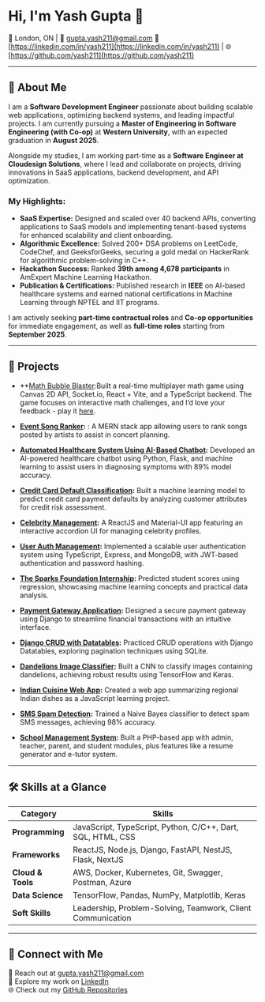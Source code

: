 # Hi, I'm Yash Gupta 👋  

📍 London, ON | 📧 [gupta.yash211@gmail.com](mailto:gupta.yash211@gmail.com) 🔗 [https://linkedin.com/in/yash211](https://linkedin.com/in/yash211) | 🌐 [https://github.com/yash211](https://github.com/yash211)  

---

## 🌟 About Me  

I am a **Software Development Engineer** passionate about building scalable web applications, optimizing backend systems, and leading impactful projects. I am currently pursuing a **Master of Engineering in Software Engineering (with Co-op)** at **Western University**, with an expected graduation in **August 2025**.  

Alongside my studies, I am working part-time as a **Software Engineer at Cloudesign Solutions**, where I lead and collaborate on projects, driving innovations in SaaS applications, backend development, and API optimization.  

### My Highlights:  
- **SaaS Expertise:** Designed and scaled over 40 backend APIs, converting applications to SaaS models and implementing tenant-based systems for enhanced scalability and client onboarding. 
- **Algorithmic Excellence:** Solved 200+ DSA problems on LeetCode, CodeChef, and GeeksforGeeks, securing a gold medal on HackerRank for algorithmic problem-solving in C++.  
- **Hackathon Success:** Ranked **39th among 4,678 participants** in AmExpert Machine Learning Hackathon.  
- **Publication & Certifications:** Published research in **IEEE** on AI-based healthcare systems and earned national certifications in Machine Learning through NPTEL and IIT programs.  

I am actively seeking **part-time contractual roles** and **Co-op opportunities** for immediate engagement, as well as **full-time roles** starting from **September 2025**.  

---

## 🚀 Projects  
- **[Math Bubble Blaster](https://github.com/yash211/math-game):Built a real-time multiplayer math game using Canvas 2D API, Socket.io, React + Vite, and a TypeScript backend. The game focuses on interactive math challenges, and I’d love your feedback - play it [here](https://math-game-ivory.vercel.app/).

- **[Event Song Ranker](https://github.com/yash211/eventSongRanker-fe):** : A MERN stack app allowing users to rank songs posted by artists to assist in concert planning.  

- **[Automated Healthcare System Using AI-Based Chatbot](https://github.com/yash211/Automated-healthcare-system-using-AI-based-Chatbot):** Developed an AI-powered healthcare chatbot using Python, Flask, and machine learning to assist users in diagnosing symptoms with 89% model accuracy.  

- **[Credit Card Default Classification](https://github.com/yash211/Credit_Card_Default_Classification):** Built a machine learning model to predict credit card payment defaults by analyzing customer attributes for credit risk assessment.  

- **[Celebrity Management](https://github.com/yash211/Celebrity-Management):** A ReactJS and Material-UI app featuring an interactive accordion UI for managing celebrity profiles.  

- **[User Auth Management](https://github.com/yash211/user-auth-management):** Implemented a scalable user authentication system using TypeScript, Express, and MongoDB, with JWT-based authentication and password hashing.  


- **[The Sparks Foundation Internship](https://github.com/yash211/The-Sparks-Foundation-Internship):** Predicted student scores using regression, showcasing machine learning concepts and practical data analysis.  

- **[Payment Gateway Application](https://github.com/yash211/PaymentGateway):** Designed a secure payment gateway using Django to streamline financial transactions with an intuitive interface.  

- **[Django CRUD with Datatables](https://github.com/yash211/Django-CRUD-Datatables):** Practiced CRUD operations with Django Datatables, exploring pagination techniques using SQLite.  

- **[Dandelions Image Classifier](https://github.com/yash211/Dandelions_Image_Classifier):** Built a CNN to classify images containing dandelions, achieving robust results using TensorFlow and Keras.  

- **[Indian Cuisine Web App](https://github.com/yash211/Indian_Cuisine):** Created a web app summarizing regional Indian dishes as a JavaScript learning project.  

- **[SMS Spam Detection](https://github.com/yash211/SMS-spam-detection):** Trained a Naive Bayes classifier to detect spam SMS messages, achieving 98% accuracy.  

- **[School Management System](https://github.com/yash211/school_management):** Built a PHP-based app with admin, teacher, parent, and student modules, plus features like a resume generator and e-tutor system.  

---


## 🛠️ Skills at a Glance  

| Category            | Skills                                                                 |
|---------------------|------------------------------------------------------------------------|
| **Programming**     | JavaScript, TypeScript, Python, C/C++, Dart, SQL, HTML, CSS           |
| **Frameworks**      | ReactJS, Node.js, Django, FastAPI, NestJS, Flask, NextJS             |
| **Cloud & Tools**   | AWS, Docker, Kubernetes, Git, Swagger, Postman, Azure                |
| **Data Science**    | TensorFlow, Pandas, NumPy, Matplotlib, Keras                         |
| **Soft Skills**     | Leadership, Problem-Solving, Teamwork, Client Communication          |

---

## 🔗 Connect with Me  

📧 Reach out at [gupta.yash211@gmail.com](mailto:gupta.yash211@gmail.com)  
🔗 Explore my work on [LinkedIn](https://linkedin.com/in/yash211)  
🌐 Check out my [GitHub Repositories](https://github.com/yash211?tab=repositories)  
